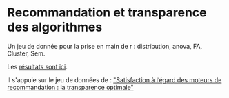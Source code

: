 ﻿# Recommandation et transparence des algorithmes

Un jeu de donnée pour la prise en main de r : distribution, anova, FA, Cluster, Sem. 

Les [résultats sont ici](https://benaventc.github.io/Recommandation/saman.html).

Il s'appuie sur le jeu de données de : ["Satisfaction à l’égard des moteurs de recommandation : la transparence optimale"](https://management-datascience.org/2018/01/18/satisfaction-a-legard-des-moteurs-de-recommandation-la-transparence-optimale/)
